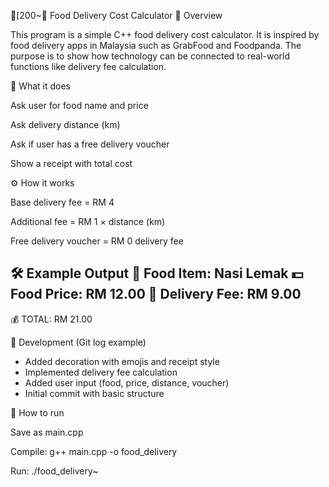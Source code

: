 [200~🍔 Food Delivery Cost Calculator
📌 Overview

This program is a simple C++ food delivery cost calculator. It is inspired by food delivery apps in Malaysia such as GrabFood and Foodpanda. The purpose is to show how technology can be connected to real-world functions like delivery fee calculation.

🎯 What it does

Ask user for food name and price

Ask delivery distance (km)

Ask if user has a free delivery voucher

Show a receipt with total cost

⚙️ How it works

Base delivery fee = RM 4

Additional fee = RM 1 × distance (km)

Free delivery voucher = RM 0 delivery fee

🛠 Example Output
🍴 Food Item: Nasi Lemak
💵 Food Price: RM 12.00
🚚 Delivery Fee: RM 9.00
-------------------------
💰 TOTAL: RM 21.00

📂 Development (Git log example)
* Added decoration with emojis and receipt style
* Implemented delivery fee calculation
* Added user input (food, price, distance, voucher)
* Initial commit with basic structure

📝 How to run

Save as main.cpp

Compile: g++ main.cpp -o food_delivery

Run: ./food_delivery~
